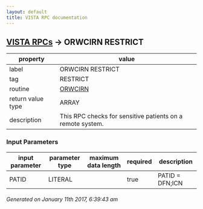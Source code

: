 ```yaml
---
layout: default
title: VISTA RPC documentation
---
```




## [VISTA RPCs](TableOfContent.md) &#8594; ORWCIRN RESTRICT 

 property | value 
--- | --- 
 label | ORWCIRN RESTRICT
 tag | RESTRICT
 routine | [ORWCIRN](http://code.osehra.org/dox/Routine_ORWCIRN_source.html)
 return value type | ARRAY
 description | This RPC checks for sensitive patients on a remote system.

### Input Parameters

| input parameter | parameter type | maximum data length | required | description | 
| --- | --- | --- | --- | --- | 
| PATID | LITERAL |  | true | PATID = DFN;ICN | 




 ###### Generated on January 11th 2017, 6:39:43 am